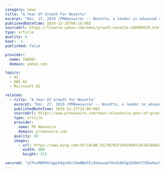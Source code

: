 ```yaml
---
category: news
title: "A Year Of Growth For Novetta"
excerpt: "Dec. 27, 2019 /PRNewswire/ -- Novetta, a leader in advanced analytics technology, closes out 2019 with a 68% YOY increase in contract awards, a geographically expanded employee base, and recognition of our customer focus by achieving CMMI-DEV ML3 and receiving the AWS Public Sector Technology Partner Award for Artificial Intelligence & Machine ..."
publishedDateTime: 2019-12-28T00:16:00Z
sourceUrl: https://finance.yahoo.com/news/growth-novetta-140000529.html
type: article
quality: 6
heat: -1
published: false

provider:
  name: YAHOO!
  domain: yahoo.com

topics:
  - AI
  - AWS AI
  - Microsoft AI

related:
  - title: "A Year Of Growth For Novetta"
    excerpt: "Dec. 27, 2019 /PRNewswire/ -- Novetta, a leader in advanced analytics technology, closes out 2019 with a 68% YOY increase in contract awards, a geographically expanded employee base, and recognition of our customer focus by achieving CMMI-DEV ML3 and receiving the AWS Public Sector Technology Partner Award for Artificial Intelligence & Machine ..."
    publishedDateTime: 2019-12-27T13:00:00Z
    sourceUrl: https://www.prnewswire.com/news-releases/a-year-of-growth-for-novetta-300979491.html
    type: article
    provider:
      name: PR Newswire
      domain: prnewswire.com
    quality: 24
    images:
      - url: https://www.bing.com/th?id=ON.2527B792F10924605C051D28A8342976
        width: 600
        height: 315

secured: "yCPxzMQM9nCqgLb4gcDGilKmNNwfEj4Xaauapfdx4IA83g1UX0eFZJDGahwzSRBEia9UNXvAhihj4dBYbm9pIFvpp0RxTyGa+5IyFJXA5ToRCJUTV6wncqEE4Lz+XnoxqGpb9n7hbvFPP24RsGq0nj3aQ1EZT00Hhm5oXob9a/dZNZCdriU/fMTi9dctIzDzM4LDYt//L7EXhWafmVMUtDXtSMLKjTw41sgDpLRfWfQKmnNwbB0XMe3kmb5BotjoYottRAham5SY/1newykk0A==;JSBT+k3Cfl3CVx79GTuaUQ=="
---
```



